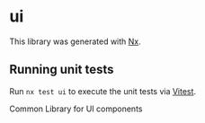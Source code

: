 # ui

This library was generated with [Nx](https://nx.dev).

## Running unit tests

Run `nx test ui` to execute the unit tests via [Vitest](https://vitest.dev/).

Common Library for UI components
